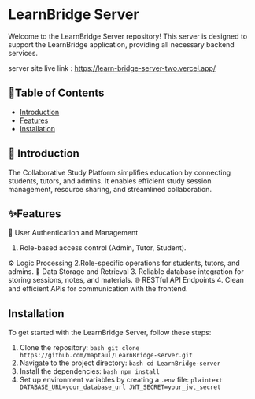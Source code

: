 # LearnBridge Server

Welcome to the LearnBridge Server repository! This server is designed to support the LearnBridge application, providing all necessary backend services.

server site live link : https://learn-bridge-server-two.vercel.app/

## 📖Table of Contents

- [Introduction](#introduction)
- [Features](#features)
- [Installation](#installation)

## 🌟 Introduction

The Collaborative Study Platform simplifies education by connecting students, tutors, and admins. It enables efficient study session management, resource sharing, and streamlined collaboration.

## ✨Features

🔐 User Authentication and Management
1. Role-based access control (Admin, Tutor, Student).

⚙️ Logic Processing
2.Role-specific operations for students, tutors, and admins.
💾 Data Storage and Retrieval
3. Reliable database integration for storing sessions, notes, and materials.
🌐 RESTful API Endpoints
4. Clean and efficient APIs for communication with the frontend.

## Installation

To get started with the LearnBridge Server, follow these steps:

1. Clone the repository:
        ```bash
        git clone https://github.com/maptaul/LearnBridge-server.git
        ```
2. Navigate to the project directory:
        ```bash
        cd LearnBridge-server
        ```
3. Install the dependencies:
        ```bash
        npm install
        ```
4. Set up environment variables by creating a `.env` file:
        ```plaintext
        DATABASE_URL=your_database_url
        JWT_SECRET=your_jwt_secret
        ```



